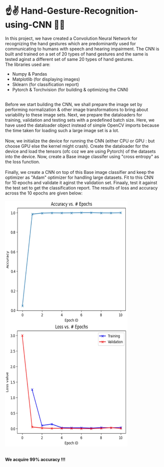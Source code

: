# ☝✌ Hand-Gesture-Recognition-using-CNN 🤘🤙

In this project, we have created a Convolution Neural Network for recognizing the hand gestures which are predominantly used for communicating to humans with speech and hearing impairment. The CNN is built and trained on a set of 20 types of hand gestures and the same is tested aginst a different set of same 20 types of hand gestures.
<br>
The libraries used are:
- Numpy & Pandas
- Matplotlib (for displaying images)
- Sklearn (for classification report)
- Pytorch & Torchvision (for building & optimizing the CNN)
<br>
Before we start building the CNN, we shall prepare the image set by performing normalization & other image transformations to bring about variability to these image sets. Next, we prepare the dataloaders for training, validation and testing sets with a predefined batch size. Here, we have used the dataloader object instead of simple OpenCV imports because the time taken for loading such a large image set is a lot.
<br>
<br>
Now, we initialize the device for running the CNN (either CPU or GPU : but choose GPU else the kernel might crash). Create the dataloader for the device and load the tensors (ofc coz we are using Pytorch) of the datasets into the device. Now, create a Base image classifer using "cross entropy" as the loss function.
<br>
<br>
Finally, we create a CNN on top of this Base image classifier and keep the optimizer as "Adam" optimizer for handling large datasets. Fit to this CNN for 10 epochs and validate it aginst the validation set. Finaaly, test it against the test set to get the classification report. The results of loss and accuracy across the 10 epochs are given below:
<br>
<br>
<div style="display:grid">
  <img src="Acc Vs Epochs.jpg" style="height:400px;width:400px;float:left">
  <img src="Loss Vs Epochs.jpg" style="height:400px;width:400px;float:left">
</div>
<br>
<br>
<b>We acquire 99% accuracy !!!</b>
